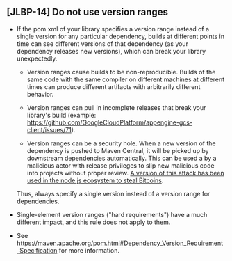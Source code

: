 [JLBP-14] Do not use version ranges
-----------------------------------

- If the pom.xml of your library specifies a version range instead of a
  single version for any particular dependency, builds at different points
  in time can see different versions of that dependency (as your dependency
  releases new versions), which can break your library unexpectedly.

  - Version ranges cause builds to be non-reproducible. Builds of the
    same code with the same compiler on different machines at different
    times can produce different artifacts with arbitrarily different behavior.

  - Version ranges can pull in incomplete releases that break your
    library's build (example:
    https://github.com/GoogleCloudPlatform/appengine-gcs-client/issues/71).

  - Version ranges can be a security hole. When a new version of the dependency
    is pushed to Maven Central, it will be picked up by downstream dependencies
    automatically. This can be used a by a malicious actor with release privileges
    to slip new malicious code into projects without proper review. [A version
    of this attack has been used in the node.js ecosystem to steal 
    Bitcoins](https://www.theregister.co.uk/2018/11/26/npm_repo_bitcoin_stealer/). 

  Thus, always specify a single version instead of a version range for dependencies.

- Single-element version ranges ("hard requirements") have a much different
  impact, and this rule does not apply to them.

- See https://maven.apache.org/pom.html#Dependency_Version_Requirement_Specification
    for more information.
